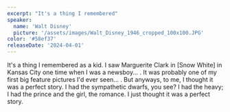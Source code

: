 ```yaml
---
excerpt: "It's a thing I remembered"
speaker:
  name: 'Walt Disney'
  picture: '/assets/images/Walt_Disney_1946_cropped_100x100.JPG'
color: '#58ef37'
releaseDate: '2024-04-01'
---
```

It's a thing I remembered as a kid. I saw Marguerite Clark in [Snow White] in Kansas City one time when I was a newsboy... . It was probably one of my first big feature pictures I'd ever seen... . But anyways, to me, I thought it was a perfect story. I had the sympathetic dwarfs, you see? I had the heavy; I had the prince and the girl, the romance. I just thought it was a perfect story.